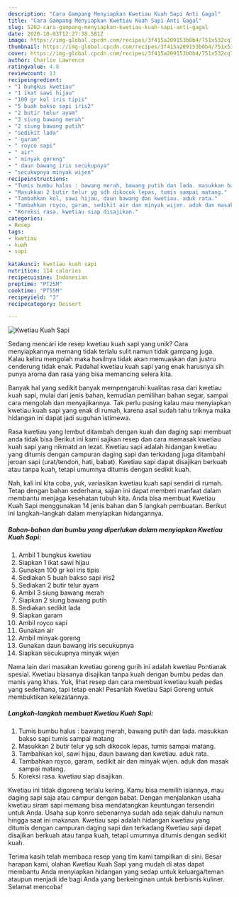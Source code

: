 ```yaml
---
description: "Cara Gampang Menyiapkan Kwetiau Kuah Sapi Anti Gagal"
title: "Cara Gampang Menyiapkan Kwetiau Kuah Sapi Anti Gagal"
slug: 5202-cara-gampang-menyiapkan-kwetiau-kuah-sapi-anti-gagal
date: 2020-10-03T12:27:38.581Z
image: https://img-global.cpcdn.com/recipes/3f415a209153b0b4/751x532cq70/kwetiau-kuah-sapi-foto-resep-utama.jpg
thumbnail: https://img-global.cpcdn.com/recipes/3f415a209153b0b4/751x532cq70/kwetiau-kuah-sapi-foto-resep-utama.jpg
cover: https://img-global.cpcdn.com/recipes/3f415a209153b0b4/751x532cq70/kwetiau-kuah-sapi-foto-resep-utama.jpg
author: Charlie Lawrence
ratingvalue: 4.8
reviewcount: 13
recipeingredient:
- "1 bungkus kwetiau"
- "1 ikat sawi hijau"
- "100 gr kol iris tipis"
- "5 buah bakso sapi iris2"
- "2 butir telur ayam"
- "3 siung bawang merah"
- "2 siung bawang putih"
- "sedikit lada"
- " garam"
- " royco sapi"
- " air"
- " minyak goreng"
- " daun bawang iris secukupnya"
- "secukupnya minyak wijen"
recipeinstructions:
- "Tumis bumbu halus : bawang merah, bawang putih dan lada. masukkan bakso sapi tumis sampai matang"
- "Masukkan 2 butir telur yg sdh dikocok lepas, tumis sampai matang."
- "Tambahkan kol, sawi hijau, daun bawang dan kwetiau. aduk rata."
- "Tambahkan royco, garam, sedikit air dan minyak wijen. aduk dan masak sampai matang."
- "Koreksi rasa. kwetiau siap disajikan."
categories:
- Resep
tags:
- kwetiau
- kuah
- sapi

katakunci: kwetiau kuah sapi 
nutrition: 114 calories
recipecuisine: Indonesian
preptime: "PT25M"
cooktime: "PT55M"
recipeyield: "3"
recipecategory: Dessert

---
```



![Kwetiau Kuah Sapi](https://img-global.cpcdn.com/recipes/3f415a209153b0b4/751x532cq70/kwetiau-kuah-sapi-foto-resep-utama.jpg)

Sedang mencari ide resep kwetiau kuah sapi yang unik? Cara menyiapkannya memang tidak terlalu sulit namun tidak gampang juga. Kalau keliru mengolah maka hasilnya tidak akan memuaskan dan justru cenderung tidak enak. Padahal kwetiau kuah sapi yang enak harusnya sih punya aroma dan rasa yang bisa memancing selera kita.

Banyak hal yang sedikit banyak mempengaruhi kualitas rasa dari kwetiau kuah sapi, mulai dari jenis bahan, kemudian pemilihan bahan segar, sampai cara mengolah dan menyajikannya. Tak perlu pusing kalau mau menyiapkan kwetiau kuah sapi yang enak di rumah, karena asal sudah tahu triknya maka hidangan ini dapat jadi suguhan istimewa.

Rasa kwetiau yang lembut ditambah dengan kuah dan daging sapi membuat anda tidak bisa Berikut ini kami sajikan resep dan cara memasak kwetiau kuah sapi yang nikmatd an lezat. Kwetiau sapi adalah hidangan kwetiau yang ditumis dengan campuran daging sapi dan terkadang juga ditambahi jeroan sapi (urat/tendon, hati, babat). Kwetiau sapi dapat disajikan berkuah atau tanpa kuah, tetapi umumnya ditumis dengan sedikit kuah.


Nah, kali ini kita coba, yuk, variasikan kwetiau kuah sapi sendiri di rumah. Tetap dengan bahan sederhana, sajian ini dapat memberi manfaat dalam membantu menjaga kesehatan tubuh kita. Anda bisa membuat Kwetiau Kuah Sapi menggunakan 14 jenis bahan dan 5 langkah pembuatan. Berikut ini langkah-langkah dalam menyiapkan hidangannya.

<!--inarticleads1-->

##### Bahan-bahan dan bumbu yang diperlukan dalam menyiapkan Kwetiau Kuah Sapi:

1. Ambil 1 bungkus kwetiau
1. Siapkan 1 ikat sawi hijau
1. Gunakan 100 gr kol iris tipis
1. Sediakan 5 buah bakso sapi iris2
1. Sediakan 2 butir telur ayam
1. Ambil 3 siung bawang merah
1. Siapkan 2 siung bawang putih
1. Sediakan sedikit lada
1. Siapkan  garam
1. Ambil  royco sapi
1. Gunakan  air
1. Ambil  minyak goreng
1. Gunakan  daun bawang iris secukupnya
1. Siapkan secukupnya minyak wijen


Nama lain dari masakan kwetiau goreng gurih ini adalah kwetiau Pontianak spesial. Kwetiau biasanya disajikan tanpa kuah dengan bumbu pedas dan manis yang khas. Yuk, lihat resep dan cara membuat kwetiau kuah pedas yang sederhana, tapi tetap enak! Pesanlah Kwetiau Sapi Goreng untuk membuktikan kelezatannya. 

<!--inarticleads2-->

##### Langkah-langkah membuat Kwetiau Kuah Sapi:

1. Tumis bumbu halus : bawang merah, bawang putih dan lada. masukkan bakso sapi tumis sampai matang
1. Masukkan 2 butir telur yg sdh dikocok lepas, tumis sampai matang.
1. Tambahkan kol, sawi hijau, daun bawang dan kwetiau. aduk rata.
1. Tambahkan royco, garam, sedikit air dan minyak wijen. aduk dan masak sampai matang.
1. Koreksi rasa. kwetiau siap disajikan.


Kwetiau ini tidak digoreng terlalu kering. Kamu bisa memilih isiannya, mau daging sapi saja atau campur dengan babat. Dengan menjalankan usaha kwetiau siram sapi memang bisa mendatangkan keuntungan tersendiri untuk Anda. Usaha sup konro sebenarnya sudah ada sejak dahulu namun hingga saat ini makanan. Kwetiau sapi adalah hidangan kwetiau yang ditumis dengan campuran daging sapi dan terkadang Kwetiau sapi dapat disajikan berkuah atau tanpa kuah, tetapi umumnya ditumis dengan sedikit kuah. 

Terima kasih telah membaca resep yang tim kami tampilkan di sini. Besar harapan kami, olahan Kwetiau Kuah Sapi yang mudah di atas dapat membantu Anda menyiapkan hidangan yang sedap untuk keluarga/teman ataupun menjadi ide bagi Anda yang berkeinginan untuk berbisnis kuliner. Selamat mencoba!
